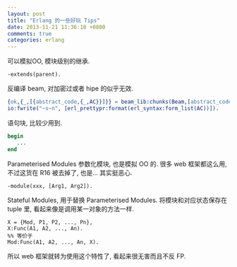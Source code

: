 ```yaml
---
layout: post
title: "Erlang 的一些好玩 Tips"
date: 2013-11-21 11:36:18 +0800
comments: true
categories: erlang
---
```

可以模拟OO, 模块级别的继承.

    -extends(parent).

反编译 beam, 对加密过或者 hipe 的似乎无效.

```erlang
{ok,{_,[{abstract_code,{_,AC}}]}} = beam_lib:chunks(Beam,[abstract_code]).
io:fwrite("~s~n", [erl_prettypr:format(erl_syntax:form_list(AC))]).
```

语句块, 比较少用到.

```erlang
begin
   ...
end
```

Parameterised Modules 参数化模块, 也是模拟 OO 的.
很多 web 框架都这么用, 不过这货在 R16 被去掉了, 也是... 其实挺恶心.

    -module(xxx, [Arg1, Arg2]).

Stateful Modules, 用于替换 Parameterised Modules. 将模块和对应状态保存在 tuple 里,
看起来像是调用某一对象的方法一样.

```
X = {Mod, P1, P2, ..., Pn},
X:Func(A1, A2, ..., An).
%% 等价于
Mod:Func(A1, A2, ..., An, X).
```

所以 web 框架就转为使用这个特性了, 看起来很无害而且不反 FP.
